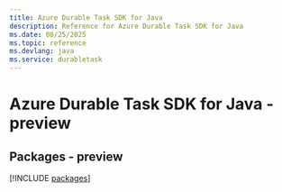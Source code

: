 ```yaml
---
title: Azure Durable Task SDK for Java
description: Reference for Azure Durable Task SDK for Java
ms.date: 08/25/2025
ms.topic: reference
ms.devlang: java
ms.service: durabletask
---
```

# Azure Durable Task SDK for Java - preview
## Packages - preview
[!INCLUDE [packages](durable-task-index.md)]